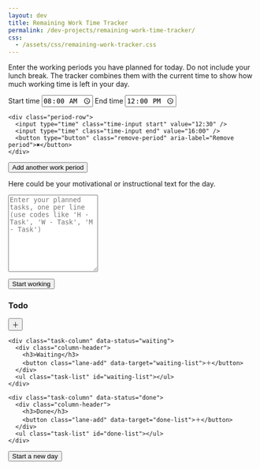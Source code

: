 ```yaml
---
layout: dev
title: Remaining Work Time Tracker
permalink: /dev-projects/remaining-work-time-tracker/
css: 
  - /assets/css/remaining-work-tracker.css
---
```


<div class="workday-tracker">
  <p>
    Enter the working periods you have planned for today. Do not include your lunch break.
    The tracker combines them with the current time to show how much working time is left in your day.
  </p>

  <div id="workday-periods" class="workday-periods" aria-live="polite">
    <div class="period-row">
      <label>
        Start time
        <input type="time" class="time-input start" value="08:00" />
      </label>
      <label>
        End time
        <input type="time" class="time-input end" value="12:00" />
      </label>
    </div>

    <div class="period-row">
      <input type="time" class="time-input start" value="12:30" />
      <input type="time" class="time-input end" value="16:00" />
      <button type="button" class="remove-period" aria-label="Remove period">✖</button>
    </div>
  </div>

  <button type="button" class="add-period" id="add-period">Add another work period</button>

  <div class="workday-summary">
    <p id="current-time" class="current-time"></p>
    <p id="remaining-time" class="remaining-time"></p>
  </div>
</div>

<!-- ===== Task Planning Section ===== -->
<div class="task-section">
  <p id="task-intro">Here could be your motivational or instructional text for the day.</p>

  <textarea
    id="task-input"
    placeholder="Enter your planned tasks, one per line (use codes like 'H - Task', 'W - Task', 'M - Task')"
    rows="10"
  ></textarea>
  <button id="start-working">Start working</button>

  <div id="task-board" class="hidden">
    <div class="task-column" data-status="todo">
      <div class="column-header">
        <h3>Todo</h3>
        <button class="lane-add" data-target="todo-list">＋</button>
      </div>
      <ul class="task-list" id="todo-list"></ul>
    </div>

    <div class="task-column" data-status="waiting">
      <div class="column-header">
        <h3>Waiting</h3>
        <button class="lane-add" data-target="waiting-list">＋</button>
      </div>
      <ul class="task-list" id="waiting-list"></ul>
    </div>

    <div class="task-column" data-status="done">
      <div class="column-header">
        <h3>Done</h3>
        <button class="lane-add" data-target="done-list">＋</button>
      </div>
      <ul class="task-list" id="done-list"></ul>
    </div>
  </div>

  <div id="day-controls" class="hidden">
    <button id="new-day" class="new-day-btn">Start a new day</button>
  </div>
</div>

<script>
/* ========== Workday timer logic ========== */
(function () {
  const periodsContainer = document.getElementById("workday-periods");
  const addButton = document.getElementById("add-period");
  const currentTimeEl = document.getElementById("current-time");
  const remainingEl = document.getElementById("remaining-time");

  function parseTime(input) {
    const [h, m] = input.value.split(":").map(Number);
    return h * 60 + m;
  }

  function minutesToDuration(mins) {
    const h = Math.floor(mins / 60),
      m = mins % 60;
    return (h ? h + "h " : "") + (m ? m + "min" : "");
  }

  function update() {
    const now = new Date();
    const nowMin = now.getHours() * 60 + now.getMinutes();
    currentTimeEl.textContent = now.toLocaleTimeString([], {
      hour: "2-digit",
      minute: "2-digit",
    });

    let lastEnd = 0,
      remaining = 0;
    periodsContainer.querySelectorAll(".period-row").forEach((row) => {
      const start = parseTime(row.querySelector(".start"));
      const end = parseTime(row.querySelector(".end"));
      if (end > lastEnd) lastEnd = end;
      if (nowMin < end && nowMin >= start) remaining += end - nowMin;
      else if (nowMin < start) remaining += end - start;
    });

    if (remaining <= 0) {
      remainingEl.innerHTML = "Your workday is complete. Great job!";
      if (nowMin > lastEnd) {
        const ot = nowMin - lastEnd;
        remainingEl.innerHTML += `<p style='color:red;font-weight:bold'>Overtime: ${minutesToDuration(
          ot
        )}</p>`;
      }
    } else
      remainingEl.textContent =
        "Time remaining today: " + minutesToDuration(remaining);
  }
  addButton.onclick = () => {
    const div = document.createElement("div");
    div.className = "period-row";
    div.innerHTML = `<input type="time" class="time-input start"/> <input type="time" class="time-input end"/> <button class="remove-period">✖</button>`;
    div.querySelector(".remove-period").onclick = () => div.remove();
    periodsContainer.appendChild(div);
  };
  setInterval(update, 60000);
  update();
})();

/* ========== Task planner ========== */
(function () {
  const startBtn = document.getElementById("start-working");
  const taskInput = document.getElementById("task-input");
  const board = document.getElementById("task-board");
  const dayControls = document.getElementById("day-controls");
  const newDayBtn = document.getElementById("new-day");
  const laneAddBtns = document.querySelectorAll(".lane-add");

  const ICONS = { H: "🏠", W: "💼", M: "📅" };

  function parseTask(text) {
    const match = text.match(/^\s*([HWM])\s*-\s*(.+)$/i);
    if (match)
      return { icon: ICONS[match[1].toUpperCase()], label: match[2].trim() };
    return { icon: "💼", label: text.trim() || "Untitled" };
  }

  function buildTask(obj, color = "#eff6ff") {
    const li = document.createElement("li");
    li.className = "task-item";
    li.draggable = true;
    li.style.background = color;
    li.innerHTML = `<span class="icon">${obj.icon}</span><span class="label">${obj.label}</span>`;
    addInteractivity(li);
    return li;
  }

  function openTaskPopup(targetListId, existingTask = null, focusName = false) {
    const labelText = existingTask
      ? existingTask.querySelector(".label").textContent
      : "";
    const currentIcon = existingTask
      ? existingTask.querySelector(".icon").textContent
      : "💼";
    const currentColor = existingTask
      ? window.getComputedStyle(existingTask).backgroundColor
      : "#eff6ff";

    const popup = document.createElement("div");
    popup.className = "task-popup";
    popup.innerHTML = `
      <h4>${existingTask ? "Edit task" : "Add new task"}</h4>
      <div class="popup-row">
        <label for="task-name" style="font-weight:600;">Task name</label>
        <input type="text" id="task-name" value="${labelText}" placeholder="Task name" style="width:100%;margin-top:4px;"/>
      </div>

      <div class="popup-row" style="margin-top:0.75rem;">
        <label style="font-weight:600;">Icon</label>
        <div class="icon-picker" style="margin-top:4px;">
          <span title="Home">🏠</span>
          <span title="Work">💼</span>
          <span title="Meeting">📅</span>
        </div>
      </div>

      <div class="popup-row" style="margin-top:0.75rem;">
        <label style="font-weight:600;">Color</label>
        <div class="color-picker" style="display:flex;gap:8px;flex-wrap:wrap;margin-top:4px;">
          ${[
            "default",
            "red",
            "green",
            "orange",
            "yellow",
            "purple",
            "pink",
          ]
            .map(
              (c) =>
                `<div class="color-swatch color-${c}" data-color="${c}"></div>`
            )
            .join("")}
        </div>
      </div>

      <div class="popup-actions">
        <button class="apply">Apply</button>
        <button class="close">Close</button>
      </div>
    `;
    document.body.appendChild(popup);

    // Auto focus the name box
    const nameInput = popup.querySelector("#task-name");
    if (focusName) setTimeout(() => nameInput.focus(), 50);

    // Allow pressing Enter to trigger Apply
    popup.addEventListener("keydown", (e) => {
      if (e.key === "Enter") {
        e.preventDefault();
        popup.querySelector(".apply").click();
      }
    });

    let selectedIcon = currentIcon || "💼";
    let selectedColor = currentColor || "#eff6ff";

    // Setup icon selection
    const icons = popup.querySelectorAll(".icon-picker span");
    icons.forEach((icon) => {
      if (icon.textContent === selectedIcon)
        icon.style.outline = "2px solid #0ea5e9";
      icon.onclick = () => {
        icons.forEach((i) => (i.style.outline = "none"));
        icon.style.outline = "2px solid #0ea5e9";
        selectedIcon = icon.textContent;
      };
    });

    // Setup color selection
    const swatches = popup.querySelectorAll(".color-swatch");
    swatches.forEach((sw) => {
      const c = sw.getAttribute("data-color");
      if (colorsEqual(c, selectedColor)) sw.style.outline = "3px solid #0ea5e9";
      sw.onclick = () => {
        swatches.forEach((x) => (x.style.outline = "none"));
        sw.style.outline = "3px solid #0ea5e9";
        selectedColor = window.getComputedStyle(sw).backgroundColor;
      };
    });

    // Apply / Close
    popup.querySelector(".apply").onclick = () => {
      const name = nameInput.value.trim() || "Untitled task";
      if (existingTask) {
        existingTask.querySelector(".label").textContent = name;
        existingTask.querySelector(".icon").textContent = selectedIcon;
        existingTask.style.background = selectedColor;
      } else {
        const task = buildTask({ icon: selectedIcon, label: name }, selectedColor);
        document.getElementById(targetListId).appendChild(task);
      }
      popup.remove();
    };
    popup.querySelector(".close").onclick = () => popup.remove();
  }

  function addInteractivity(task) {
    task.addEventListener("click", () => {
      if (!task.classList.contains("dragging")) {
        openTaskPopup(task.closest(".task-list").id, task);
      }
    });
    task.addEventListener("dragstart", (e) => {
      task.classList.add("dragging");
      e.dataTransfer.setData("text/plain", "");
    });
    task.addEventListener("dragend", () => task.classList.remove("dragging"));
  }

  document.querySelectorAll(".task-list").forEach((list) => {
    list.addEventListener("dragover", (e) => {
      e.preventDefault();
      const dragging = document.querySelector(".dragging");
      if (!dragging) return;
      const after = getDragAfterElement(list, e.clientY);
      if (after == null) list.appendChild(dragging);
      else list.insertBefore(dragging, after);
    });
  });

  function getDragAfterElement(container, y) {
    const els = [...container.querySelectorAll(".task-item:not(.dragging)")];
    return els.reduce(
      (closest, child) => {
        const box = child.getBoundingClientRect();
        const offset = y - box.top - box.height / 2;
        if (offset < 0 && offset > closest.offset) {
          return { offset, element: child };
        }
        return closest;
      },
      { offset: Number.NEGATIVE_INFINITY, element: null }
    ).element;
  }

  startBtn.addEventListener("click", () => {
    const raw = taskInput.value
      .split("\n")
      .map((t) => t.trim())
      .filter(Boolean);

    if (raw.length === 0) {
      alert("Please enter at least one task.");
      return;
    }

    const todo = document.getElementById("todo-list");
    todo.innerHTML = "";

    raw.forEach((line) => {
      const t = parseTask(line);
      const li = buildTask(t);
      todo.appendChild(li);
    });

    taskInput.classList.add("hidden");
    startBtn.classList.add("hidden");
    board.classList.remove("hidden");
    dayControls.classList.remove("hidden");
  });

  laneAddBtns.forEach((btn) => {
    btn.addEventListener("click", () => {
      const targetId = btn.getAttribute("data-target");
      openTaskPopup(targetId, null, true); // focus name input
    });
  });

  newDayBtn.addEventListener("click", () => {
    ["todo-list", "waiting-list", "done-list"].forEach(
      (id) => (document.getElementById(id).innerHTML = "")
    );
    board.classList.add("hidden");
    dayControls.classList.add("hidden");
    taskInput.value = "";
    taskInput.classList.remove("hidden");
    startBtn.classList.remove("hidden");
  });

  function colorsEqual(a, b) {
    const el = document.createElement("div");
    el.style.color = a;
    document.body.appendChild(el);
    const ca = getComputedStyle(el).color;
    el.style.color = b;
    const cb = getComputedStyle(el).color;
    document.body.removeChild(el);
    return ca === cb;
  }

  function escapeHtml(str) {
    return str.replace(/[&<>"']/g, (ch) =>
      ({ "&": "&amp;", "<": "&lt;", ">": "&gt;", '"': "&quot;", "'": "&#39;" }[
        ch
      ])
    );
  }
})();
</script>